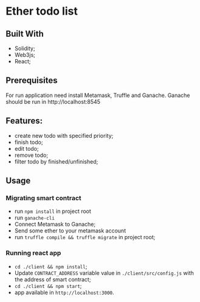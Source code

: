 # Ether todo list

## Built With
  * Solidity;
  * Web3js;
  * React;

## Prerequisites
For run application need install Metamask, Truffle and Ganache. 
Ganache should be run in http://localhost:8545

## Features:
  * create new todo with specified priority;
  * finish todo;
  * edit todo;
  * remove todo;
  * filter todo by finished/unfinished;


## Usage

### Migrating smart contract
  * run `npm install` in project root 
  * run `ganache-cli`  
  * Connect Metamask to Ganache;
  * Send some ether to your metamask account
  * run `truffle compile && truffle migrate` in project root;

### Running react app
  * `cd ./client && npm install`;
  * Update `CONTRACT_ADDRESS` variable value in `./client/src/config.js` with the address of smart contract;
  * `cd ./client && npm start`;
  * app available in `http://localhost:3000`.
